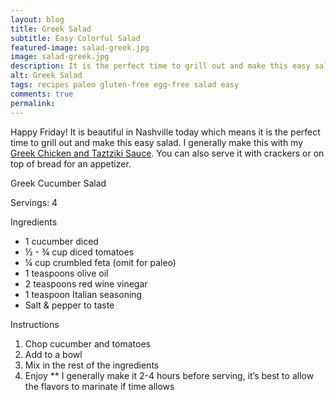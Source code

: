 ```yaml
---
layout: blog
title: Greek Salad
subtitle: Easy Colorful Salad
featured-image: salad-greek.jpg
image: salad-greek.jpg
description: It is the perfect time to grill out and make this easy salad. I generally make this with my Greek Chicken and Tzatziki sauce.
alt: Greek Salad
tags: recipes paleo gluten-free egg-free salad easy
comments: true
permalink:
---
```

Happy Friday! It is beautiful in Nashville today which means it is the perfect time to grill out and make this easy salad. I generally make this with my [Greek Chicken and Taztziki Sauce](/2020/04/03/Greek-Tzatziki.html). You can also serve it with crackers or on top of bread for an appetizer.



Greek Cucumber Salad

Servings: 4

Ingredients

* 1 cucumber diced
* ½ - ¾ cup diced tomatoes
* ¼ cup crumbled feta (omit for paleo)
* 1 teaspoons olive oil
* 2 teaspoons red wine vinegar
* 1 teaspoon Italian seasoning
* Salt & pepper to taste

Instructions
1. Chop cucumber and tomatoes
2. Add to a bowl
3. Mix in the rest of the ingredients
4. Enjoy
** I generally make it 2-4 hours before serving, it’s best to allow the flavors to marinate if time allows
